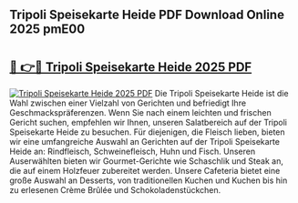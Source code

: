 ## Tripoli Speisekarte Heide PDF Download Online 2025 pmE00

# <h2><a href="http://gcb9nd.nevu.top/?p=Tripoli+Speisekarte+Heide">🔗 👉🔴 Tripoli Speisekarte Heide 2025 PDF</a></h2>

[![Tripoli Speisekarte Heide 2025 PDF](https://i.imgur.com/dBaPXMq.png)](http://gcb9nd.nevu.top/?p=Tripoli+Speisekarte+Heide)
Die Tripoli Speisekarte Heide ist die Wahl zwischen einer Vielzahl von Gerichten und befriedigt Ihre Geschmackspräferenzen. Wenn Sie nach einem leichten und frischen Gericht suchen, empfehlen wir Ihnen, unseren Salatbereich auf der Tripoli Speisekarte Heide zu besuchen. Für diejenigen, die Fleisch lieben, bieten wir eine umfangreiche Auswahl an Gerichten auf der Tripoli Speisekarte Heide an: Rindfleisch, Schweinefleisch, Huhn und Fisch. Unseren Auserwählten bieten wir Gourmet-Gerichte wie Schaschlik und Steak an, die auf einem Holzfeuer zubereitet werden. Unsere Cafeteria bietet eine große Auswahl an Desserts, von traditionellen Kuchen und Kuchen bis hin zu erlesenen Crème Brûlée und Schokoladenstückchen.

